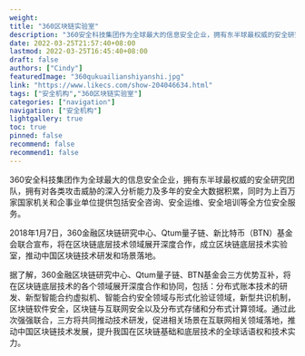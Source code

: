 ```yaml
---
weight: 
title: "360区块链实验室"
description: "360安全科技集团作为全球最大的信息安全企业，拥有东半球最权威的安全研究团队，拥有对各类攻击威胁的深入分析能力及多年的安全大数据积累，同时为上百万家国家机关和企事业单位提..."
date: 2022-03-25T21:57:40+08:00
lastmod: 2022-03-25T16:45:40+08:00
draft: false
authors: ["Cindy"]
featuredImage: "360qukuailianshiyanshi.jpg"
link: "https://www.likecs.com/show-204046634.html"
tags: ["安全机构","360区块链实验室"]
categories: ["navigation"]
navigation: ["安全机构"]
lightgallery: true
toc: true
pinned: false
recommend: false
recommend1: false
---
```

360安全科技集团作为全球最大的信息安全企业，拥有东半球最权威的安全研究团队，拥有对各类攻击威胁的深入分析能力及多年的安全大数据积累，同时为上百万家国家机关和企事业单位提供包括安全咨询、安全运维、安全培训等全方位安全服务。

2018年1月7日，360金融区块链研究中心、Qtum量子链、新比特币（BTN）基金会联合宣布，将在区块链底层技术领域展开深度合作，成立区块链底层技术实验室，推动中国区块链技术研发和场景落地。

据了解，360金融区块链研究中心、Qtum量子链、BTN基金会三方优势互补，将在区块链底层技术的各个领域展开深度合作和协同，包括：分布式账本技术的研发、新型智能合约虚拟机、智能合约安全领域与形式化验证领域，新型共识机制，区块链软件安全，区块链与互联网安全以及分布式存储和分布式计算领域。通过此次强强联合，三方将共同推动技术研发，促进相关场景在互联网相关领域落地，推动中国区块链技术发展，提升我国在区块链基础和底层技术的全球话语权和技术实力。
